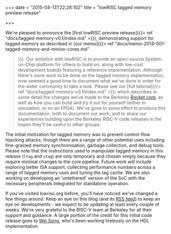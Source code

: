 +++
date = "2015-04-13T22:28:10Z"
title = "lowRISC tagged memory preview release"

+++

We're pleased to announce the [first lowRISC preview release]({{< ref 
"docs/tagged-memory-v0.1/index.md" >}}), demonstrating support for tagged memory as 
described in [our memo]({{< ref 
"docs/memo-2014-001-tagged-memory-and-minion-cores.md" 
>}}). Our ambition with lowRISC is to provide an open-source System-on-Chip 
platform for others to build on, along with low-cost development boards 
featuring a reference implementation. Although there's more work to be done on 
the tagged memory implementation, now seemed a good time to document what 
we've done in order for the wider community to take a look. Please see our 
[full tutorial]({{< ref "docs/tagged-memory-v0.1/index.md" >}}) which describes in some 
detail the changes we've made to the Berkeley [Rocket 
core](https://github.com/ucb-bar/rocket), as well as how you can build and try 
it out for yourself (either in simulation, or on an FPGA). We've gone to some 
effort to produce this documentation, both to document our work, and to share 
our experiences building upon the Berkeley RISC-V code releases in the hopes 
they'll be useful to other groups.

The initial motivation for tagged memory was to prevent control-flow hijacking 
attacks, though there are a range of other potential uses including 
fine-grained memory synchronisation, garbage collection, and debug tools.  
Please note that the instructions used to manipulate tagged memory in this 
release (`ltag` and `stag`) are only temporary and chosen simply because they 
require minimal changes to the core pipeline. Future work will include 
exploring better ISA support, collecting performance numbers across a range of 
tagged memory uses and tuning the tag cache. We are also working on developing 
an 'untethered' version of the SoC with the necessary peripherals integrated 
for standalone operation.

If you've visited lowrisc.org before, you'll have noticed we've changed a few 
things around. Keep an eye on this blog (and its [RSS 
feed](http://www.lowrisc.org/index.xml)) to keep an eye on developments - we 
expect to be updating at least every couple of weeks. We're very grateful to 
the RISC-V team at Berkeley for all their support and guidance. A large 
portion of the credit for this initial code release goes to [Wei 
Song](http://wsong83.github.io/), who's been working tirelessly on the HDL 
implementation.
